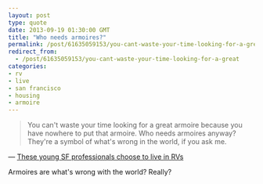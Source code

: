 ```yaml
---
layout: post
type: quote
date: 2013-09-19 01:30:00 GMT
title: "Who needs armoires?"
permalink: /post/61635059153/you-cant-waste-your-time-looking-for-a-great
redirect_from: 
  - /post/61635059153/you-cant-waste-your-time-looking-for-a-great
categories:
- rv
- live
- san francisco
- housing
- armoire
---
```

<blockquote>You can't waste your time looking for a great armoire because you have nowhere to put that armoire. Who needs armoires anyway? They're a symbol of what's wrong in the world, if you ask me.</blockquote>
<p>— <a href="http://www.sfgate.com/bayarea/article/These-young-SF-professionals-choose-to-live-in-RVs-4778625.php#page-2">These young SF professionals choose to live in RVs</a></p>
 
<p>Armoires are what's wrong with the world? Really?</p>
